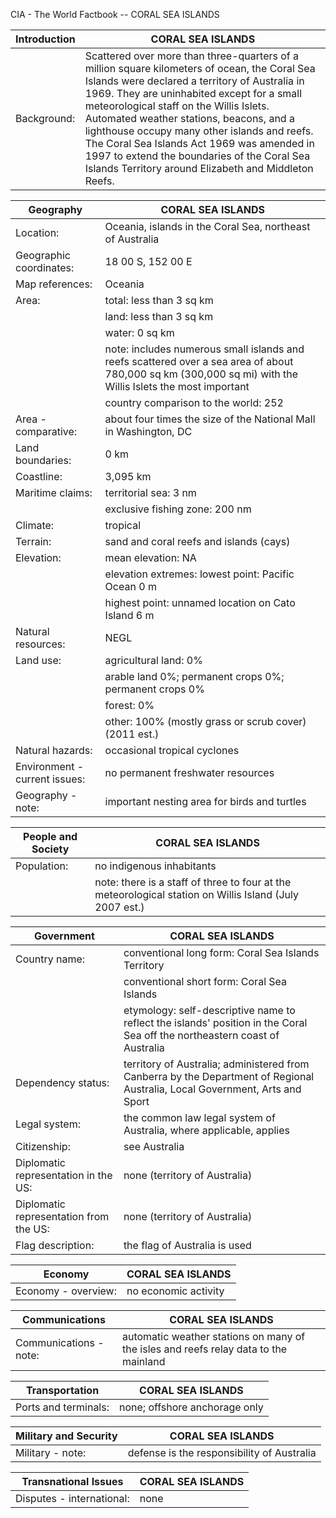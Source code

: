CIA - The World Factbook -- CORAL SEA ISLANDS

| Introduction | CORAL SEA ISLANDS |
| --- | --- |
| Background: | Scattered over more than three-quarters of a million square kilometers of ocean, the Coral Sea Islands were declared a territory of Australia in 1969. They are uninhabited except for a small meteorological staff on the Willis Islets. Automated weather stations, beacons, and a lighthouse occupy many other islands and reefs. The Coral Sea Islands Act 1969 was amended in 1997 to extend the boundaries of the Coral Sea Islands Territory around Elizabeth and Middleton Reefs. |

| Geography | CORAL SEA ISLANDS |
| --- | --- |
| Location: | Oceania, islands in the Coral Sea, northeast of Australia |
| Geographic coordinates: | 18 00 S, 152 00 E |
| Map references: | Oceania |
| Area: | total: less than 3 sq km |
| | land: less than 3 sq km |
| | water: 0 sq km |
| | note: includes numerous small islands and reefs scattered over a sea area of about 780,000 sq km (300,000 sq mi) with the Willis Islets the most important |
| | country comparison to the world: 252 |
| Area - comparative: | about four times the size of the National Mall in Washington, DC |
| Land boundaries: | 0 km |
| Coastline: | 3,095 km |
| Maritime claims: | territorial sea: 3 nm |
| | exclusive fishing zone: 200 nm |
| Climate: | tropical |
| Terrain: | sand and coral reefs and islands (cays) |
| Elevation: | mean elevation: NA |
| | elevation extremes: lowest point: Pacific Ocean 0 m |
| | highest point: unnamed location on Cato Island 6 m |
| Natural resources: | NEGL |
| Land use: | agricultural land: 0% |
| | arable land 0%; permanent crops 0%; permanent crops 0% |
| | forest: 0% |
| | other: 100% (mostly grass or scrub cover) (2011 est.) |
| Natural hazards: | occasional tropical cyclones |
| Environment - current issues: | no permanent freshwater resources |
| Geography - note: | important nesting area for birds and turtles |

| People and Society | CORAL SEA ISLANDS |
| --- | --- |
| Population: | no indigenous inhabitants |
| | note: there is a staff of three to four at the meteorological station on Willis Island (July 2007 est.) |

| Government | CORAL SEA ISLANDS |
| --- | --- |
| Country name: | conventional long form: Coral Sea Islands Territory |
| | conventional short form: Coral Sea Islands |
| | etymology: self-descriptive name to reflect the islands' position in the Coral Sea off the northeastern coast of Australia |
| Dependency status: | territory of Australia; administered from Canberra by the Department of Regional Australia, Local Government, Arts and Sport |
| Legal system: | the common law legal system of Australia, where applicable, applies |
| Citizenship: | see Australia |
| Diplomatic representation in the US: | none (territory of Australia) |
| Diplomatic representation from the US: | none (territory of Australia) |
| Flag description: | the flag of Australia is used |

| Economy | CORAL SEA ISLANDS |
| --- | --- |
| Economy - overview: | no economic activity |

| Communications | CORAL SEA ISLANDS |
| --- | --- |
| Communications - note: | automatic weather stations on many of the isles and reefs relay data to the mainland |

| Transportation | CORAL SEA ISLANDS |
| --- | --- |
| Ports and terminals: | none; offshore anchorage only |

| Military and Security | CORAL SEA ISLANDS |
| --- | --- |
| Military - note: | defense is the responsibility of Australia |

| Transnational Issues | CORAL SEA ISLANDS |
| --- | --- |
| Disputes - international: | none |
